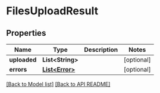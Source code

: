 
# FilesUploadResult
## Properties
Name | Type | Description | Notes
------------ | ------------- | ------------- | -------------
**uploaded** | **List&lt;String&gt;** |  |  [optional]
**errors** | [**List&lt;Error&gt;**](Error.md) |  |  [optional]




[[Back to Model list]](Models.md) [[Back to API README]](README.md)

